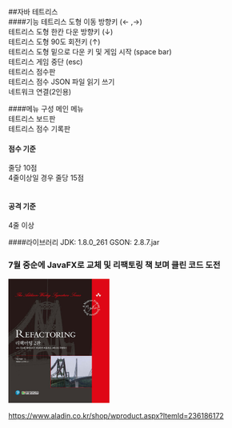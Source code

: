 ##자바 테트리스  
####기능
테트리스 도형 이동 방향키 (← ,→)<br>
테트리스 도형 한칸 다운 방향키 (↓)<br>
테트리스 도형 90도 회전키 (↑)<br>
테트리스 도형 밑으로 다운 키 및 게임 시작 (space bar)<br>
테트리스 게임 중단 (esc)<br>
테트리스 점수판<br>
테트리스 점수 JSON 파일 읽기 쓰기<br>
네트워크 연결(2인용)<br>

####메뉴 구성
메인 메뉴<br>
테트리스 보드판<br>
테트리스 점수 기록판<br>

#### 점수 기준
줄당 10점<br>
4줄이상일 경우 줄당 15점<br>
<br>

#### 공격 기준
4줄 이상

####라이브러리
JDK: 1.8.0_261
GSON: 2.8.7.jar


### 7월 중순에 JavaFX로 교체 및 리팩토링 책 보며 클린 코드 도전
<img src = "https://github.com/mungyeong/java_tetris/blob/master/images/Refactoring.jpg?raw=true" width="40%" />


https://www.aladin.co.kr/shop/wproduct.aspx?ItemId=236186172

